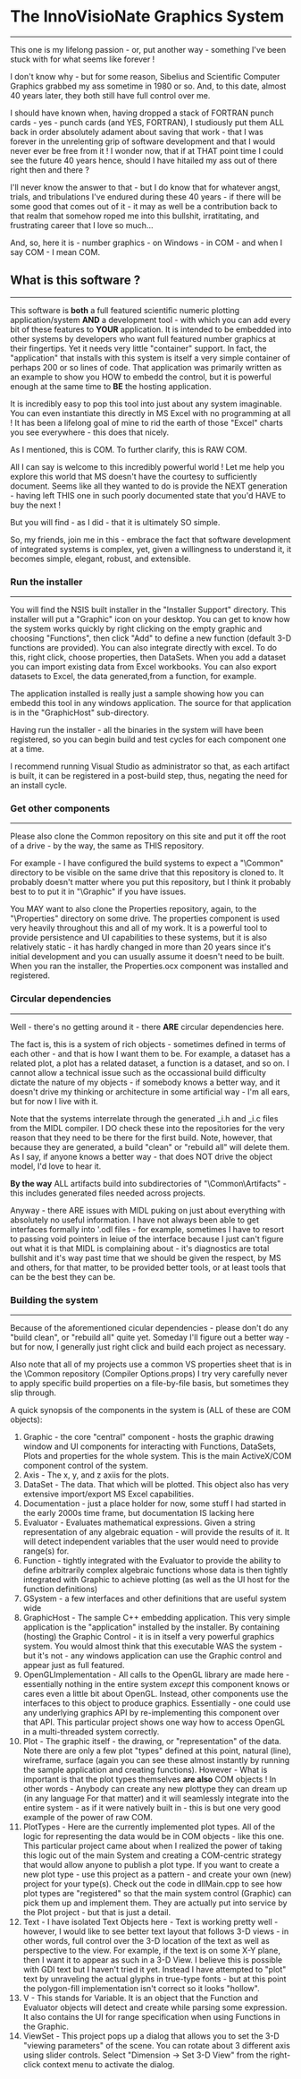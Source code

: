 
# The InnoVisioNate Graphics System
----

This one is my lifelong passion - or, put another way - something I've been stuck with for what seems like forever !

I don't know why - but for some reason, Sibelius and Scientific Computer Graphics grabbed my ass sometime in 1980 or so. And, to this date, almost 40 years later, they both still have full control over me.

I should have known when, having dropped a stack of FORTRAN punch cards - yes - punch cards (and YES, FORTRAN), I studiously put them ALL back in order absolutely adament about saving that work - that I was forever in the 
unrelenting grip of software development and that I would never ever be free from it ! I wonder now, that if at THAT point time I could see the future 40 years hence, should I have hitailed my ass out of there right then and there ?

I'll never know the answer to that - but I do know that for whatever angst, trials, and tribulations I've endured during these 40 years - if there will be some good that comes out of it - it may as well be a
contribution back to that realm that somehow roped me into this bullshit, irratitating, and frustrating career that I love so much...

And, so, here it is - number graphics - on Windows - in COM - and when I say COM - I mean COM.

## What is this software ?
----

This software is <strong>both</strong> a full featured scientific numeric plotting application/system <strong>AND</strong> a development tool - with which you can add every bit of these features to <strong>YOUR</strong> application.
It is intended to be embedded into other systems by developers who want full featured number graphics at their fingertips. Yet it needs very little 
"container" support. In fact, the "application" that installs with this system is itself a very simple container of perhaps 200 or so lines of code. That application was primarily written as an 
example to show you HOW to embedd the control, but it is powerful enough at the same time to <strong>BE</strong> the hosting application.

It is incredibly easy to pop this tool into just about any system imaginable. 
You can even instantiate this directly in MS Excel with no programming at all ! It has been a lifelong goal of mine to rid the earth of those "Excel" charts you see everywhere - this does that nicely.

As I mentioned, this is COM. To further clarify, this is RAW COM.

All I can say is welcome to this incredibly powerful world ! Let me help you explore this world that MS doesn't have the courtesy to sufficiently document. Seems like all they wanted to do is provide the NEXT generation - 
having left THIS one in such poorly documented state that you'd HAVE to  buy the next !

But you will find - as I did - that it is ultimately SO simple.

So, my friends, join me in this - embrace the fact that software development of integrated systems is complex, yet, given a willingness to understand it, it becomes simple, elegant, robust, and extensible.


### Run the installer
----
You will find the NSIS built installer in the "Installer Support" directory. This installer will put a "Graphic" icon on your desktop. 
You can get to know how the system works quickly by right clicking on the empty graphic and choosing "Functions", then click "Add" to define a new function (default 3-D functions are provided).
You can also integrate directly with excel. To do this, right click, choose properties, then DataSets. When you add a dataset you can import existing data from Excel workbooks.
You can also export datasets to Excel, the data generated,from a function, for example.

The application installed is really just a sample showing how you can embedd this tool in any windows application. The source for that application is in the "GraphicHost" sub-directory. 

Having run the installer - all the binaries in the system will have been registered, so you can begin build and test cycles for each component one at a time.

I recommend running Visual Studio as administrator so that, as each artifact is built, it can be registered in a post-build step, thus, negating the need for an install cycle.

### Get other components
----
Please also clone the Common repository on this site and put it off the root of a drive - by the way, the same as THIS repository.

For example - I have configured the build systems to expect a "\Common" directory to be visible on the same drive that this repository is cloned to. It probably doesn't matter where you put this repository,
but I think it probably best to to put it in "\Graphic" if you have issues.

You MAY want to also clone the Properties repository, again, to the "\Properties" directory on some drive. The properties component is used very heavily throughout this and all of my work. It is a powerful tool 
to provide persistence and UI capabilities to these systems, but it is also relatively static - it has hardly changed in more than 20 years since it's initial development and you can usually assume it doesn't need to be built.
When you ran the installer, the Properties.ocx component was installed and registered.

### Circular dependencies
----
Well - there's no getting around it - there <strong>ARE</strong> circular dependencies here.

The fact is, this is a system of rich objects - sometimes defined in terms of each other - and that is how I want them to be. For example, a dataset has a related plot, a plot has a related dataset, a function is a dataset, and so on. 
I cannot allow a technical issue such as the occassional build difficulty dictate the nature of my objects - if somebody knows a better way, and it doesn't drive my thinking or architecture in some artificial way - I'm all ears, but
for now I live with it.

Note that the systems interrelate through the generated <fileName>_i.h and <fileName>_i.c files from the MIDL compiler. I DO check these into the repositories for the very reason that they need to be there for the first build. Note, 
however, that because they are generated, a build "clean" or "rebuild all" will delete them. As I say, if anyone knows a better way - that does NOT drive the object model, I'd love to hear it.

<strong>By the way</strong> ALL artifacts build into subdirectories of "\Common\Artifacts" - this includes generated files needed across projects.

Anyway - there ARE issues with MIDL puking on just about everything with absolutely no useful information. I have not always been able to get interfaces formally into '.odl files - for example, sometimes I have to resort
to passing void pointers in leiue of the interface because I just can't figure out what it is that MIDL is complaining about - it's diagnostics are total bullshit and it's way past time that we should be given the respect, by MS 
and others, for that matter, to be provided better tools, or at least tools that can be the best they can be.

### Building the system
----
Because of the aforementioned cicular dependencies - please don't do any "build clean", or "rebuild all" quite yet. Someday I'll figure out a better way - but for now, I generally just right click and build each project as necessary.

Also note that all of my projects use a common VS properties sheet that is in the \Common repository (Compiler Options.props) I try very carefully never to apply specific build properties on a file-by-file basis, but sometimes
they slip through.

A quick synopsis of the components in the system is (ALL of these are COM objects):

1. Graphic - the core "central" component - hosts the graphic drawing window and UI components for interacting with Functions, DataSets, Plots and properties for the whole system. This is the main ActiveX/COM component control of the system.
2. Axis - The x, y, and z axiis for the plots.
3. DataSet - The data. That which will be plotted. This object also has very extensive import/export MS Excel capabilities.
4. Documentation - just a place holder for now, some stuff I had started in the early 2000s time frame, but documentation IS lacking here
5. Evaluator - Evaluates mathematical expressions. Given a string representation of any algebraic equation - will provide the results of it. It will detect independent variables that the user would need to provide range(s) for.
6. Function - tightly integrated with the Evaluator to provide the ability to define arbitrarily complex algebraic functions whose data is then tightly integrated with Graphic to achieve plotting (as well as the UI host for the function definitions)
7. GSystem - a few interfaces and other definitions that are useful system wide
8. GraphicHost - The sample C++ embedding application. This very simple application is the "application" installed by the installer. By containing (hosting) the Graphic Control - it is in itself a very powerful graphics system. You would almost think
that this executable WAS the system - but it's not - any windows application can use the Graphic control and appear just as full featured.
9. OpenGLImplementation - All calls to the OpenGL library are made here - essentially nothing in the entire system <i>except</i> this component knows or cares even a little bit about OpenGL. Instead, other components use the interfaces 
to this object to produce graphics. Essentially - one could use any underlying graphics API by re-implementing this component over that API. This particular project shows one way how to access OpenGL in a multi-threaded system correctly.
10. Plot - The graphic itself - the drawing, or "representation" of the data. Note there are only a few plot "types" defined at this point, natural (line), wireframe, surface (again you can see these almost instantly by running the 
sample application and creating functions). However - What is important is that the plot types themselves <strong>are also</strong> COM objects ! In other words - Anybody can create any new plottype they can dream up (in any language For
that matter) and it will seamlessly integrate into the entire system - as if it were natively built in - this is but one very good example of the power of raw COM.
11. PlotTypes - Here are the currently implemented plot types. All of the logic for representing the data would be in COM objects - like this one. This particular project came about when I realized the power of taking this logic out of the main System
and creating a COM-centric strategy that would allow anyone to publish a plot type. If you want to create a new plot type - use this project as a pattern - and create your own (new) project for your type(s). Check out the code in dllMain.cpp
to see how plot types are "registered" so that the main system control (Graphic) can pick them up and implement them. They are actually put into service by the Plot project - but that is just a detail.
12. Text - I have isolated Text Objects here - Text is working pretty well - however, I would like to see better text layout that follows 3-D views - in other words, full control over the 3-D location of the text as well as perspective 
to the view. For example, if the text is on some X-Y plane, then I want it to appear as such in a 3-D View. I believe this is possible with GDI text but I haven't tried it yet. Instead I have attempted to "plot" text by unraveling the
actual glyphs in true-type fonts - but at this point the polygon-fill implementation isn't correct so it looks "hollow".
13. V - This stands for Variable. It is an object that the Function and Evaluator objects will detect and create while parsing some expression. It also contains the UI for range specification when using Functions in the Graphic.
14. ViewSet - This project pops up a dialog that allows you to set the 3-D "viewing parameters" of the scene. You can rotate about 3 different axis using slider controls. Select "Dimension -> Set 3-D View" from the right-click context menu to 
activate the dialog.







